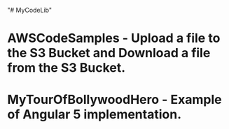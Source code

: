 "# MyCodeLib" 
# AWSCodeSamples - Upload a file to the S3 Bucket and Download a file from the S3 Bucket.
# MyTourOfBollywoodHero - Example of Angular 5 implementation.
